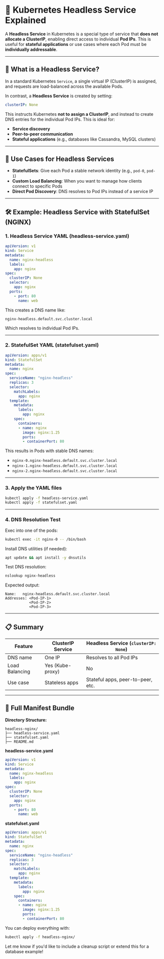 # 🧠 Kubernetes Headless Service Explained

A **Headless Service** in Kubernetes is a special type of service that **does not allocate a ClusterIP**, enabling direct access to individual **Pod IPs**. This is useful for **stateful applications** or use cases where each Pod must be **individually addressable**.

---

## 📌 What is a Headless Service?

In a standard Kubernetes `Service`, a single virtual IP (ClusterIP) is assigned, and requests are load-balanced across the available Pods.

In contrast, a **Headless Service** is created by setting:

```yaml
clusterIP: None
```

This instructs Kubernetes **not to assign a ClusterIP**, and instead to create DNS entries for the individual Pod IPs. This is ideal for:

* **Service discovery**
* **Peer-to-peer communication**
* **Stateful applications** (e.g., databases like Cassandra, MySQL clusters)

---

## 🔧 Use Cases for Headless Services

* **StatefulSets**: Give each Pod a stable network identity (e.g., `pod-0`, `pod-1`)
* **Custom Load Balancing**: When you want to manage how clients connect to specific Pods
* **Direct Pod Discovery**: DNS resolves to Pod IPs instead of a service IP

---

## 🛠️ Example: Headless Service with StatefulSet (NGINX)

### 1. Headless Service YAML (headless-service.yaml)

```yaml
apiVersion: v1
kind: Service
metadata:
  name: nginx-headless
  labels:
    app: nginx
spec:
  clusterIP: None
  selector:
    app: nginx
  ports:
    - port: 80
      name: web
```

This creates a DNS name like:

```
nginx-headless.default.svc.cluster.local
```

Which resolves to individual Pod IPs.

---

### 2. StatefulSet YAML (statefulset.yaml)

```yaml
apiVersion: apps/v1
kind: StatefulSet
metadata:
  name: nginx
spec:
  serviceName: "nginx-headless"
  replicas: 3
  selector:
    matchLabels:
      app: nginx
  template:
    metadata:
      labels:
        app: nginx
    spec:
      containers:
      - name: nginx
        image: nginx:1.25
        ports:
        - containerPort: 80
```

This results in Pods with stable DNS names:

* `nginx-0.nginx-headless.default.svc.cluster.local`
* `nginx-1.nginx-headless.default.svc.cluster.local`
* `nginx-2.nginx-headless.default.svc.cluster.local`

---

### 3. Apply the YAML files

```bash
kubectl apply -f headless-service.yaml
kubectl apply -f statefulset.yaml
```

---

### 4. DNS Resolution Test

Exec into one of the pods:

```bash
kubectl exec -it nginx-0 -- /bin/bash
```

Install DNS utilities (if needed):

```bash
apt update && apt install -y dnsutils
```

Test DNS resolution:

```bash
nslookup nginx-headless
```

Expected output:

```
Name:   nginx-headless.default.svc.cluster.local
Addresses: <Pod-IP-1>
           <Pod-IP-2>
           <Pod-IP-3>
```

---

## 📋 Summary

| Feature        | ClusterIP Service | Headless Service (`clusterIP: None`) |
| -------------- | ----------------- | ------------------------------------ |
| DNS name       | One IP            | Resolves to all Pod IPs              |
| Load Balancing | Yes (Kube-proxy)  | No                                   |
| Use case       | Stateless apps    | Stateful apps, peer-to-peer, etc.    |

---

## 📂 Full Manifest Bundle

**Directory Structure:**

```
headless-nginx/
├── headless-service.yaml
├── statefulset.yaml
├── README.md
```

**headless-service.yaml**

```yaml
apiVersion: v1
kind: Service
metadata:
  name: nginx-headless
  labels:
    app: nginx
spec:
  clusterIP: None
  selector:
    app: nginx
  ports:
    - port: 80
      name: web
```

**statefulset.yaml**

```yaml
apiVersion: apps/v1
kind: StatefulSet
metadata:
  name: nginx
spec:
  serviceName: "nginx-headless"
  replicas: 3
  selector:
    matchLabels:
      app: nginx
  template:
    metadata:
      labels:
        app: nginx
    spec:
      containers:
      - name: nginx
        image: nginx:1.25
        ports:
        - containerPort: 80
```

You can deploy everything with:

```bash
kubectl apply -f headless-nginx/
```

Let me know if you'd like to include a cleanup script or extend this for a database example!
